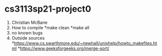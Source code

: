 # cs3113sp21-project0
1. Christian McBane
2. How to compile
  *make clean
  *make all
3. no known bugs
4. Outside sources
  *https://www.cs.swarthmore.edu/~newhall/unixhelp/howto_makefiles.html
  *https://www.geeksforgeeks.org/merge-sort/
